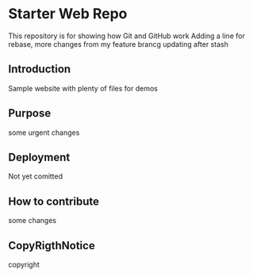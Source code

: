 # Starter Web Repo

This repository is for showing how Git and GitHub work
Adding a line for rebase, more changes from my feature brancg
updating after stash

## Introduction

Sample website with plenty of files for demos


## Purpose
some urgent changes


## Deployment

Not yet comitted

## How to contribute

some changes

## CopyRigthNotice

copyright